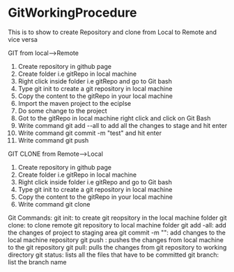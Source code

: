 # GitWorkingProcedure
This is to show to create Repository and clone from Local to Remote and vice versa

GIT from local-->Remote
1. Create repository in github page
2. Create folder i.e gitRepo in local machine
3. Right click inside folder i.e gitRepo and go to Git bash
4. Type git init to create a git repository in local machine
5. Copy the content to the gitRepo in your local machine
6. Import the maven project to the eciplse
7. Do some change to the project
8. Got to the gitRepo in local machine right click and click on Git Bash
7. Write command git add --all to add all the changes to stage and hit enter
8. Write command git commit -m "test" and hit enter
9. Write command git push <git repository url in git hub page>

GIT CLONE from Remote-->Local
1. Create repository in github page
2. Create folder i.e gitRepo in local machine
3. Right click inside folder i.e gitRepo and go to Git bash
4. Type git init to create a git repository in local machine
5. Copy the content to the gitRepo in your local machine
6. Write command git clone <git repository url in git hub page>

Git Commands:
git init: to create git reopsitory in the local machine folder
git clone: to clone remote git repository to local machine folder
git add -all: add the changes of project to staging area
git commit -m "<message>": add changes to the local machine repository
git push <git repository url in git hub page>: pushes the changes from local machine to the git repository
git pull: pulls the changes from git repository to working directory
git status: lists all the files that have to be committed
git branch: list the branch name
  
